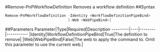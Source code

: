 #Remove-PnPWorkflowDefinition
Removes a workflow definition
##Syntax
```powershell
Remove-PnPWorkflowDefinition -Identity <WorkflowDefinitionPipeBind>
                             [-Web <WebPipeBind>]
```


##Parameters
Parameter|Type|Required|Description
---------|----|--------|-----------
|Identity|WorkflowDefinitionPipeBind|True|The definition to remove|
|Web|WebPipeBind|False|The web to apply the command to. Omit this parameter to use the current web.|
